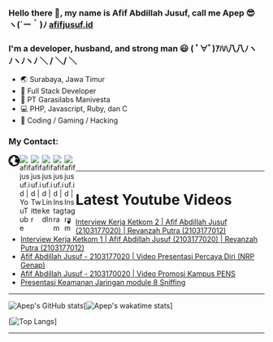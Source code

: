 ### Hello there 👋, my name is Afif Abdillah Jusuf, call me Apep 😎 ヽ(´ー｀)ﾉ [afifjusuf.id][website] 

### I'm a developer, husband, and strong man 😃 ( ﾟ∀ﾟ)ｱﾊﾊ八八ﾉヽﾉヽﾉヽﾉ ＼ / ＼/ ＼

- 🌏  Surabaya, Jawa Timur
- 🏫  Full Stack Developer
- 🏢  PT Garasilabs Manivesta
- 💻  PHP, Javascript, Ruby, dan C
- 🎨  Coding / Gaming / Hacking

### My Contact:

[<img align="left" alt="afifjusuf.id" width="22px" src="https://raw.githubusercontent.com/iconic/open-iconic/master/svg/globe.svg" />][website]
[<img align="left" alt="afifjusuf.id | YouTube" width="22px" src="https://cdn.jsdelivr.net/npm/simple-icons@v3/icons/youtube.svg" />][youtube]
[<img align="left" alt="afifjusuf.id | Twitter" width="22px" src="https://cdn.jsdelivr.net/npm/simple-icons@v3/icons/twitter.svg" />][twitter]
[<img align="left" alt="afifjusuf.id | LinkedIn" width="22px" src="https://cdn.jsdelivr.net/npm/simple-icons@v3/icons/linkedin.svg" />][linkedin]
[<img align="left" alt="afifjusuf.id | Instagram" width="22px" src="https://cdn.jsdelivr.net/npm/simple-icons@v3/icons/instagram.svg" />][instagram]
[<img align="left" alt="afifjusuf.id | Instagram" width="22px" src="https://cdn.jsdelivr.net/npm/simple-icons@v3/icons/facebook.svg" />][facebook]

<br />

---

# Latest Youtube Videos
<!-- YOUTUBE:START -->
- [Interview Kerja Ketkom 2 | Afif Abdillah Jusuf (2103177020) | Revanzah Putra (2103177012)](https://www.youtube.com/watch?v=0UTG6FYHPDM)
- [Interview Kerja Ketkom 1 | Afif Abdillah Jusuf (2103177020) | Revanzah Putra (2103177012)](https://www.youtube.com/watch?v=IqvhSDPRk8I)
- [Afif Abdillah Jusuf - 2103177020 | Video Presentasi Percaya Diri (NRP Genap)](https://www.youtube.com/watch?v=8XHhRPu9hB0)
- [Afif Abdillah Jusuf - 2103170020 | Video Promosi Kampus PENS](https://www.youtube.com/watch?v=D3H-4G_LtM8)
- [Presentasi Keamanan Jaringan module 8 Sniffing](https://www.youtube.com/watch?v=ss3SQWdalWs)
<!-- YOUTUBE:END -->

---

<img align="left" alt="Apep's GitHub stats" src="https://github-readme-stats.vercel.app/api?username=bungambohlah&show_icons=true&hide_border=true">

[![Apep's wakatime stats](https://github-readme-stats.vercel.app/api/wakatime?username=bungambohlah&layout=compact)]

[![Top Langs](https://github-readme-stats.vercel.app/api/top-langs/?username=bungambohlah&layout=compact)]

---

[website]: https://afifjusuf.id
[twitter]: https://twitter.com/bungambohlah
[youtube]: https://www.youtube.com/channel/UCgXeikUYtBItdbE1_Lw9y1w
[instagram]: https://instagram.com/afif.abdillah.j
[linkedin]: https://www.linkedin.com/in/afif-abdillah-9404a0142
[facebook]: https://fb.me/rudrafentje.samasamagila

